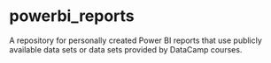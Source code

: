 # powerbi_reports
A repository for personally created Power BI reports that use publicly available data sets or data sets provided by DataCamp courses.
